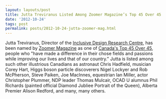 ```yaml
---
layout: layouts/post
title: Jutta Treviranus Listed Among Zoomer Magazine’s Top 45 Over 45
date: '2012-10-24'
tags: post
permalink: posts/2012-10-24-jutta-zoomer-mag.html
---
```

<p>
    Jutta Treviranus, Director of the <a href="http://idrc.ocadu.ca">
    Inclusive Design Research Centre</a>, has been named by
    <a href="http://www.zoomermag.com/">Zoomer Magazine</a> as one of
    <a href="http://www.everythingzoomer.com/arts-entertainment/stars-royals/2012/10/05/the-3rd-annual-zoomer-list-canadas-top-45-over-45-jutta-treviranus/">
    Canada's Top 45 Over 45</a>, people who "have made a difference in
    their chose fields and passions while improving our lives and that
    of our country." Jutta is listed among such other illustrious Canadians
    as astronaut Chris Hadfield, musician Corey Hart, Higgs boson particle
    discoverers Nigel Lockyer and Rob McPherson, Steve Paiken, Joe MacInnes,
    equestrian Ian Miller, actor Christopher Plummer, NDP leader Thomas Mulcair,
    OCAD U alumnus Phil Richards (painted official Diamond Jubliee Portrait of the Queen),
    Alberta Premier Alison Redford, and many, many others.
</p>
